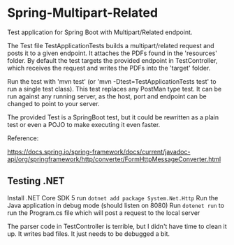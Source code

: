 # Spring-Multipart-Related

Test application for Spring Boot with Multipart/Related endpoint.

The Test file TestApplicationTests builds a multipart/related request and posts it to a given endpoint. It attaches the PDFs found in the 'resources' folder. By default the test targets the provided endpoint in TestController, which receives the request and writes the PDFs into the 'target' folder.

Run the test with 'mvn test' (or 'mvn -Dtest=TestApplicationTests test' to run a single test class). This test replaces any PostMan type test. It can be run against any running server, as the host, port and endpoint can be changed to point to your server.

The provided Test is a SpringBoot test, but it could be rewritten as a plain test or even a POJO to make executing it even faster.

Reference:

https://docs.spring.io/spring-framework/docs/current/javadoc-api/org/springframework/http/converter/FormHttpMessageConverter.html

## Testing .NET

Install .NET Core SDK 5
run `dotnet add package System.Net.Http`
Run the Java application in debug mode (should listen on 8080)
Run `dotenet run` to run the Program.cs file which will post a request to the local server

The parser code in TestController is terrible, but I didn't have time to clean it up. It writes bad files. It just needs to be debugged a bit.
